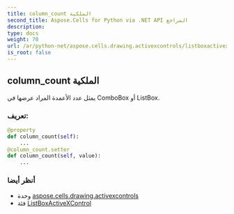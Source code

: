 ```yaml
---
title: column_count الملكية
second_title: Aspose.Cells for Python via .NET API المراجع
description:
type: docs
weight: 70
url: /ar/python-net/aspose.cells.drawing.activexcontrols/listboxactivexcontrol/column_count/
is_root: false
---
```

##  column_count الملكية

يمثل عدد الأعمدة المراد عرضها في ComboBox أو ListBox.
###  تعريف:
```python
@property
def column_count(self):
    ...
@column_count.setter
def column_count(self, value):
    ...
```

###  أنظر أيضا
* وحدة [aspose.cells.drawing.activexcontrols](../../)
* فئة [ListBoxActiveXControl](/cells/ar/python-net/aspose.cells.drawing.activexcontrols/listboxactivexcontrol)
